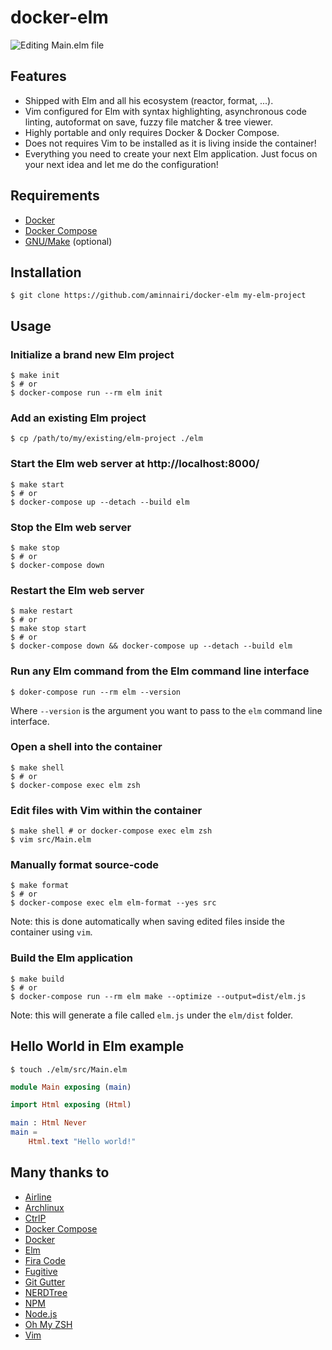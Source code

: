 # docker-elm

![Editing Main.elm file](https://i.ibb.co/J7CXtnk/docker-elm-screen.png)


## Features

- Shipped with Elm and all his ecosystem (reactor, format, ...).
- Vim configured for Elm with syntax highlighting, asynchronous code linting, autoformat on save, fuzzy file matcher & tree viewer.
- Highly portable and only requires Docker & Docker Compose.
- Does not requires Vim to be installed as it is living inside the container!
- Everything you need to create your next Elm application. Just focus on your next idea and let me do the configuration!

## Requirements
- [Docker][docker]
- [Docker Compose][dockercompose]
- [GNU/Make](https://www.gnu.org/software/make/) (optional)

## Installation

```console
$ git clone https://github.com/aminnairi/docker-elm my-elm-project
```

## Usage

### Initialize a brand new Elm project

```console
$ make init
$ # or
$ docker-compose run --rm elm init
```

### Add an existing Elm project

```console
$ cp /path/to/my/existing/elm-project ./elm
```

### Start the Elm web server at http://localhost:8000/

```console
$ make start
$ # or
$ docker-compose up --detach --build elm
```

### Stop the Elm web server

```console
$ make stop
$ # or
$ docker-compose down
```

### Restart the Elm web server

```console
$ make restart
$ # or
$ make stop start
$ # or
$ docker-compose down && docker-compose up --detach --build elm
```

### Run any Elm command from the Elm command line interface

```console
$ doker-compose run --rm elm --version
```

Where `--version` is the argument you want to pass to the `elm` command line interface.

### Open a shell into the container

```console
$ make shell
$ # or
$ docker-compose exec elm zsh
```

### Edit files with Vim within the container

```console
$ make shell # or docker-compose exec elm zsh
$ vim src/Main.elm
```

### Manually format source-code

```console
$ make format
$ # or
$ docker-compose exec elm elm-format --yes src
```

Note: this is done automatically when saving edited files inside the container using `vim`.

### Build the Elm application

```console
$ make build
$ # or
$ docker-compose run --rm elm make --optimize --output=dist/elm.js
```

Note: this will generate a file called `elm.js` under the `elm/dist` folder.

## Hello World in Elm example

```console
$ touch ./elm/src/Main.elm
```

```elm
module Main exposing (main)

import Html exposing (Html)

main : Html Never
main =
    Html.text "Hello world!"
```

## Many thanks to

- [Airline](https://github.com/vim-airline/vim-airline)
- [Archlinux](https://www.archlinux.org/)
- [CtrlP](https://github.com/ctrlpvim/ctrlp.vim)
- [Docker Compose][dockercompose]
- [Docker][docker]
- [Elm](https://github.com/elm)
- [Fira Code](https://github.com/tonsky/FiraCode)
- [Fugitive](https://github.com/tpope/vim-fugitive)
- [Git Gutter](https://github.com/airblade/vim-gitgutter)
- [NERDTree](https://github.com/scrooloose/nerdtree)
- [NPM](https://github.com/npm)
- [Node.js](https://github.com/nodejs)
- [Oh My ZSH](https://github.com/robbyrussell/oh-my-zsh)
- [Vim](https://github.com/vim)


[docker]: https://www.docker.com/
[dockercompose]: https://docs.docker.com/compose/
